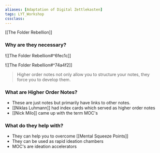 ```yaml
---
aliases: [Adaptation of Digital Zettlekasten]
tags: LYT_Workshop 
cssclass:
---
```


[[The Folder Rebellion]]

### Why are they necessary?

![[The Folder Rebellion#^6fec1c]]

![[The Folder Rebellion#^74a4f2]]

> Higher order notes not only allow you to structure your notes, they force you to develop them.


### What are Higher Order Notes?
- These are just notes but primarily have links to other notes.
- [[Niklas Luhmann]] had index cards which served as higher order notes
- [[Nick Milo]] came up with the term MOC's

### What do they help with?
- They can help you to overcome [[Mental Squeeze Points]] 
- They can be used as rapid ideation chambers
- MOC's are ideation accelerators